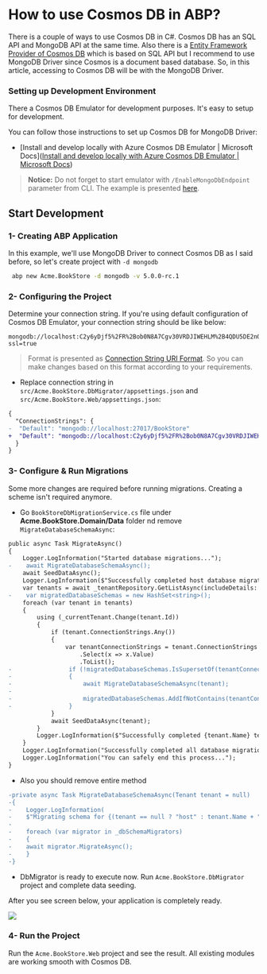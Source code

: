 # How to use Cosmos DB in ABP?

There is a couple of ways to use Cosmos DB in C#. Cosmos DB has an SQL API and MongoDB API at the same time. Also there is a [Entity Framework Provider of Cosmos DB](https://docs.microsoft.com/en-us/ef/core/providers/cosmos/) which is based on SQL API but I recommend to use MongoDB Driver since Cosmos is a document based database. So, in this article, accessing to Cosmos DB will be with the MongoDB Driver.







### Setting up Development Environment

There a Cosmos DB Emulator for development purposes. It's easy to setup for development.



You can follow those instructions to set up Cosmos DB for MongoDB Driver:

- [Install and develop locally with Azure Cosmos DB Emulator | Microsoft Docs]([Install and develop locally with Azure Cosmos DB Emulator | Microsoft Docs](https://docs.microsoft.com/en-us/azure/cosmos-db/local-emulator?tabs=ssl-netstd21#download-the-emulator))

> **Notice:** Do not forget to start emulator with `/EnableMongoDbEndpoint` parameter from CLI. The example is presented [here](https://docs.microsoft.com/en-us/azure/cosmos-db/local-emulator?tabs=ssl-netstd21#azure-cosmos-dbs-api-for-mongodb).


## Start Development



### 1- Creating ABP Application

In this example, we'll use MongoDB Driver to connect Cosmos DB as I said before, so let's create project with `-d mongodb`

```bash
 abp new Acme.BookStore -d mongodb -v 5.0.0-rc.1
```



### 2- Configuring the Project

Determine your connection string. If you're using default configuration of Cosmos DB Emulator, your connection string should be like below:

```
mongodb://localhost:C2y6yDjf5%2FR%2Bob0N8A7Cgv30VRDJIWEHLM%2B4QDU5DE2nQ9nDuVTqobD4b8mGGyPMbIZnqyMsEcaGQy67XIw%2FJw%3D%3D@localhost:10255/AcmeBookStore?ssl=true
```

> Format is presented as [Connection String URI Format](https://docs.mongodb.com/manual/reference/connection-string/). So you can make changes based on this format according to your requirements.


- Replace connection string in `src/Acme.BookStore.DbMigrator/appsettings.json` and `src/Acme.BookStore.Web/appsettings.json`:

```diff
{
  "ConnectionStrings": {
-  "Default": "mongodb://localhost:27017/BookStore"
+  "Default": "mongodb://localhost:C2y6yDjf5%2FR%2Bob0N8A7Cgv30VRDJIWEHLM%2B4QDU5DE2nQ9nDuVTqobD4b8mGGyPMbIZnqyMsEcaGQy67XIw%2FJw%3D%3D@localhost:10255/AcmeBookStore?ssl=true"
  }
}
```



### 3- Configure & Run Migrations

Some more changes are required before running migrations. Creating a scheme isn't required anymore.

- Go `BookStoreDbMigrationService.cs` file under **Acme.BookStore.Domain/Data** folder nd remove `MigrateDatabaseSchemaAsync`:

```diff
public async Task MigrateAsync()
{
    Logger.LogInformation("Started database migrations...");
-    await MigrateDatabaseSchemaAsync();
    await SeedDataAsync();
    Logger.LogInformation($"Successfully completed host database migrations.");
    var tenants = await _tenantRepository.GetListAsync(includeDetails: true);
-    var migratedDatabaseSchemas = new HashSet<string>();
    foreach (var tenant in tenants)
    {
        using (_currentTenant.Change(tenant.Id))
        {
            if (tenant.ConnectionStrings.Any())
            {
                var tenantConnectionStrings = tenant.ConnectionStrings
                    .Select(x => x.Value)
                    .ToList();
-                if (!migratedDatabaseSchemas.IsSupersetOf(tenantConnectionStrings))
-                {
-                    await MigrateDatabaseSchemaAsync(tenant);
-
-                    migratedDatabaseSchemas.AddIfNotContains(tenantConnectionStrings);
-                }
            }
            await SeedDataAsync(tenant);
        }
        Logger.LogInformation($"Successfully completed {tenant.Name} tenant database migrations.");
    }
    Logger.LogInformation("Successfully completed all database migrations.");
    Logger.LogInformation("You can safely end this process...");
}
```



- Also you should remove entire method

```diff
-private async Task MigrateDatabaseSchemaAsync(Tenant tenant = null)
-{
-    Logger.LogInformation(
-    $"Migrating schema for {(tenant == null ? "host" : tenant.Name + " tenant")} database...");
-
-    foreach (var migrator in _dbSchemaMigrators)
-    {
-    await migrator.MigrateAsync();
-    }
-}
```

- DbMigrator is ready to execute now. Run `Acme.BookStore.DbMigrator` project and complete data seeding.

After you see screen below, your application is completely ready.

![](content/migration-result.png)

### 4- Run the Project

Run the `Acme.BookStore.Web` project and see the result. All existing modules are working smooth with Cosmos DB.